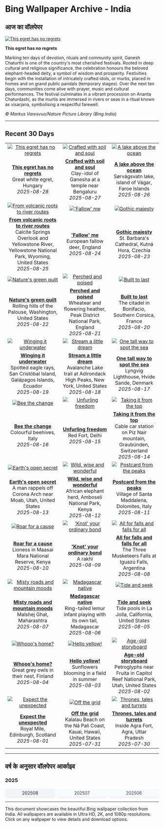 # Bing Wallpaper Archive - India

## आज का वॉलपेपर

[![This egret has no regrets](https://www.bing.com/th?id=OHR.WhiteEgret_EN-IN3331960000_UHD.jpg&pid=hp&w=2560)](https://bing.codexun.com/in/detail/20250828)

**This egret has no regrets**

Marking ten days of devotion, rituals and community spirit, Ganesh Chaturthi is one of the country's most cherished festivals. Rooted in deep cultural and religious significance, the celebration honours the beloved elephant-headed deity, a symbol of wisdom and prosperity. Festivities begin with the installation of intricately crafted idols, or murtis, placed in homes and on grand public pandals (temporary stages). Over the next ten days, communities come alive with prayer, music and cultural performances. The festival culminates in a vibrant procession on Ananta Chaturdashi, as the murtis are immersed in rivers or seas in a ritual known as visarjana, symbolising a respectful farewell.

*© Markus Varesvuo/Nature Picture Library (Bing India)*

---

## Recent 30 Days

| | | |
|:---:|:---:|:---:|
| [![This egret has no regrets](https://www.bing.com/th?id=OHR.WhiteEgret_EN-IN3331960000_UHD.jpg&pid=hp&w=2560)](https://bing.codexun.com/in/detail/20250828) | [![Crafted with soil and soul](https://www.bing.com/th?id=OHR.ClayGanesha_EN-IN3970807588_UHD.jpg&pid=hp&w=2560)](https://bing.codexun.com/in/detail/20250827) | [![A lake above the ocean](https://www.bing.com/th?id=OHR.FaroeLake_EN-IN3134235766_UHD.jpg&pid=hp&w=2560)](https://bing.codexun.com/in/detail/20250826) | 
| **[This egret has no regrets](https://bing.codexun.com/in/detail/20250828)**<br>Great white egret, Hungary<br>*2025-08-28* | **[Crafted with soil and soul](https://bing.codexun.com/in/detail/20250827)**<br>Clay-idol of Ganesha at a temple near Bengaluru<br>*2025-08-27* | **[A lake above the ocean](https://bing.codexun.com/in/detail/20250826)**<br>Sørvágsvatn lake, island of Vágar, Faroe Islands<br>*2025-08-26* | 
| [![From volcanic roots to river routes](https://www.bing.com/th?id=OHR.YellowstoneRiver_EN-IN1865488770_UHD.jpg&pid=hp&w=2560)](https://bing.codexun.com/in/detail/20250825) | [!['Fallow' me](https://www.bing.com/th?id=OHR.CervusDama_EN-IN1330796053_UHD.jpg&pid=hp&w=2560)](https://bing.codexun.com/in/detail/20250824) | [![Gothic majesty](https://www.bing.com/th?id=OHR.SaintBarbaras_EN-IN1181237590_UHD.jpg&pid=hp&w=2560)](https://bing.codexun.com/in/detail/20250823) | 
| **[From volcanic roots to river routes](https://bing.codexun.com/in/detail/20250825)**<br>Calcite Springs Overlook and Yellowstone River, Yellowstone National Park, Wyoming, United States<br>*2025-08-25* | **['Fallow' me](https://bing.codexun.com/in/detail/20250824)**<br>European fallow deer, England<br>*2025-08-24* | **[Gothic majesty](https://bing.codexun.com/in/detail/20250823)**<br>St. Barbara's Cathedral, Kutná Hora, Czechia<br>*2025-08-23* | 
| [![Nature's green quilt](https://www.bing.com/th?id=OHR.PalouseWA_EN-IN0988598456_UHD.jpg&pid=hp&w=2560)](https://bing.codexun.com/in/detail/20250822) | [![Perched and poised](https://www.bing.com/th?id=OHR.WheatearBird_EN-IN2858155891_UHD.jpg&pid=hp&w=2560)](https://bing.codexun.com/in/detail/20250821) | [![Built to last](https://www.bing.com/th?id=OHR.CitadelBonifacio_EN-IN2658303132_UHD.jpg&pid=hp&w=2560)](https://bing.codexun.com/in/detail/20250820) | 
| **[Nature's green quilt](https://bing.codexun.com/in/detail/20250822)**<br>Rolling hills of the Palouse, Washington, United States<br>*2025-08-22* | **[Perched and poised](https://bing.codexun.com/in/detail/20250821)**<br>Wheatear and flowering heather, Peak District National Park, England<br>*2025-08-21* | **[Built to last](https://bing.codexun.com/in/detail/20250820)**<br>The citadel in Bonifacio, Southern Corsica, France<br>*2025-08-20* | 
| [![Winging it underwater](https://www.bing.com/th?id=OHR.SpottedEagleRay_EN-IN2313408086_UHD.jpg&pid=hp&w=2560)](https://bing.codexun.com/in/detail/20250819) | [![Stream a little dream](https://www.bing.com/th?id=OHR.AvalancheLake_EN-IN2042962209_UHD.jpg&pid=hp&w=2560)](https://bing.codexun.com/in/detail/20250818) | [![One tall way to spot the sea](https://www.bing.com/th?id=OHR.LyngvigLighthouse_EN-IN6166731437_UHD.jpg&pid=hp&w=2560)](https://bing.codexun.com/in/detail/20250817) | 
| **[Winging it underwater](https://bing.codexun.com/in/detail/20250819)**<br>Spotted eagle rays, San Cristóbal Island, Galápagos Islands, Ecuador<br>*2025-08-19* | **[Stream a little dream](https://bing.codexun.com/in/detail/20250818)**<br>Avalanche Lake trail at Adirondack High Peaks, New York, United States<br>*2025-08-18* | **[One tall way to spot the sea](https://bing.codexun.com/in/detail/20250817)**<br>Lyngvig Lighthouse, Hvide Sande, Denmark<br>*2025-08-17* | 
| [![Bee the change](https://www.bing.com/th?id=OHR.ColorfulBeehives_EN-IN5686651222_UHD.jpg&pid=hp&w=2560)](https://bing.codexun.com/in/detail/20250816) | [![Unfurling freedom](https://www.bing.com/th?id=OHR.RefFort2025_EN-IN3018612282_UHD.jpg&pid=hp&w=2560)](https://bing.codexun.com/in/detail/20250815) | [![Taking it from the top](https://www.bing.com/th?id=OHR.PizNairPeak_EN-IN4426119374_UHD.jpg&pid=hp&w=2560)](https://bing.codexun.com/in/detail/20250814) | 
| **[Bee the change](https://bing.codexun.com/in/detail/20250816)**<br>Colourful beehives, Italy<br>*2025-08-16* | **[Unfurling freedom](https://bing.codexun.com/in/detail/20250815)**<br>Red Fort, Delhi<br>*2025-08-15* | **[Taking it from the top](https://bing.codexun.com/in/detail/20250814)**<br>Cable car station on Piz Nair mountain, Graubünden, Switzerland<br>*2025-08-14* | 
| [![Earth's open secret](https://www.bing.com/th?id=OHR.CoronaArch_EN-IN4202353327_UHD.jpg&pid=hp&w=2560)](https://bing.codexun.com/in/detail/20250813) | [![Wild, wise and wonderful](https://www.bing.com/th?id=OHR.KenyaElephants_EN-IN4022653136_UHD.jpg&pid=hp&w=2560)](https://bing.codexun.com/in/detail/20250812) | [![Postcard from the peaks](https://www.bing.com/th?id=OHR.SantaMaddalena_EN-IN3855112074_UHD.jpg&pid=hp&w=2560)](https://bing.codexun.com/in/detail/20250811) | 
| **[Earth's open secret](https://bing.codexun.com/in/detail/20250813)**<br>A man rappels off Corona Arch near Moab, Utah, United States<br>*2025-08-13* | **[Wild, wise and wonderful](https://bing.codexun.com/in/detail/20250812)**<br>African elephant herd, Amboseli National Park, Kenya<br>*2025-08-12* | **[Postcard from the peaks](https://bing.codexun.com/in/detail/20250811)**<br>Village of Santa Maddalena, Dolomites, Italy<br>*2025-08-11* | 
| [![Roar for a cause](https://www.bing.com/th?id=OHR.LionessKenya_EN-IN3681659136_UHD.jpg&pid=hp&w=2560)](https://bing.codexun.com/in/detail/20250810) | [!['Knot' your ordinary bond](https://www.bing.com/th?id=OHR.RakhiRice_EN-IN3504050150_UHD.jpg&pid=hp&w=2560)](https://bing.codexun.com/in/detail/20250809) | [![All for falls and falls for all](https://www.bing.com/th?id=OHR.IguazuArgentina_EN-IN3106576952_UHD.jpg&pid=hp&w=2560)](https://bing.codexun.com/in/detail/20250808) | 
| **[Roar for a cause](https://bing.codexun.com/in/detail/20250810)**<br>Lioness in Maasai Mara National Reserve, Kenya<br>*2025-08-10* | **['Knot' your ordinary bond](https://bing.codexun.com/in/detail/20250809)**<br>A rakhi<br>*2025-08-09* | **[All for falls and falls for all](https://bing.codexun.com/in/detail/20250808)**<br>The Three Musketeers Falls at Iguazú Falls, Argentina<br>*2025-08-08* | 
| [![Misty roads and mountain moods](https://www.bing.com/th?id=OHR.MalshejGhat_EN-IN3001069579_UHD.jpg&pid=hp&w=2560)](https://bing.codexun.com/in/detail/20250807) | [![Madagascar native](https://www.bing.com/th?id=OHR.BabyLemur_EN-IN9896992547_UHD.jpg&pid=hp&w=2560)](https://bing.codexun.com/in/detail/20250806) | [![Tide and seek](https://www.bing.com/th?id=OHR.CaliforniaTidepool_EN-IN9579127212_UHD.jpg&pid=hp&w=2560)](https://bing.codexun.com/in/detail/20250805) | 
| **[Misty roads and mountain moods](https://bing.codexun.com/in/detail/20250807)**<br>Malshej Ghat, Maharashtra<br>*2025-08-07* | **[Madagascar native](https://bing.codexun.com/in/detail/20250806)**<br>Ring-tailed lemur infant playing with its own tail, Madagascar<br>*2025-08-06* | **[Tide and seek](https://bing.codexun.com/in/detail/20250805)**<br>Tide pools in La Jolla, California, United States<br>*2025-08-05* | 
| [![Whooo's home?](https://www.bing.com/th?id=OHR.LaplandOwl_EN-IN9373838176_UHD.jpg&pid=hp&w=2560)](https://bing.codexun.com/in/detail/20250804) | [![Hello yellow!](https://www.bing.com/th?id=OHR.HappySunflower_EN-IN9216040655_UHD.jpg&pid=hp&w=2560)](https://bing.codexun.com/in/detail/20250803) | [![Age-old storyboard](https://www.bing.com/th?id=OHR.FruitaPetroglyphs_EN-IN8959176933_UHD.jpg&pid=hp&w=2560)](https://bing.codexun.com/in/detail/20250802) | 
| **[Whooo's home?](https://bing.codexun.com/in/detail/20250804)**<br>Great grey owls in their nest, Finland<br>*2025-08-04* | **[Hello yellow!](https://bing.codexun.com/in/detail/20250803)**<br>Sunflowers blooming in a field in summer<br>*2025-08-03* | **[Age-old storyboard](https://bing.codexun.com/in/detail/20250802)**<br>Petroglyphs near Fruita in Capitol Reef National Park, Utah, United States<br>*2025-08-02* | 
| [![Expect the unexpected](https://www.bing.com/th?id=OHR.EdinburghFringe_EN-IN8762749558_UHD.jpg&pid=hp&w=2560)](https://bing.codexun.com/in/detail/20250801) | [![Off the grid](https://www.bing.com/th?id=OHR.NaPaliKauai_EN-IN8581936308_UHD.jpg&pid=hp&w=2560)](https://bing.codexun.com/in/detail/20250731) | [![Thrones, tales and turrets](https://www.bing.com/th?id=OHR.AgraFortInside_EN-IN8393128269_UHD.jpg&pid=hp&w=2560)](https://bing.codexun.com/in/detail/20250730) | 
| **[Expect the unexpected](https://bing.codexun.com/in/detail/20250801)**<br>Royal Mile, Edinburgh, Scotland<br>*2025-08-01* | **[Off the grid](https://bing.codexun.com/in/detail/20250731)**<br>Kalalau Beach on the Nā Pali Coast, Kauai, Hawaii, United States<br>*2025-07-31* | **[Thrones, tales and turrets](https://bing.codexun.com/in/detail/20250730)**<br>Inside Agra Fort, Agra, Uttar Pradesh<br>*2025-07-30* | 


---

## वर्ष के अनुसार वॉलपेपर आर्काइव

### 2025
<div style="display: grid; grid-template-columns: repeat(auto-fit, minmax(80px, 1fr)); gap: 6px; margin: 12px 0;">
<a href="https://bing.codexun.com/in/archive/202508" style="padding: 6px 12px; font-size: 14px; border-radius: 6px; box-shadow: 0 1px 2px rgba(0,0,0,0.1); background-color: #f3f4f6; color: #374151; text-decoration: none; text-align: center; transition: background-color 0.2s ease; font-weight: 500;">202508</a>
<a href="https://bing.codexun.com/in/archive/202507" style="padding: 6px 12px; font-size: 14px; border-radius: 6px; box-shadow: 0 1px 2px rgba(0,0,0,0.1); background-color: #f9fafb; color: #374151; text-decoration: none; text-align: center; transition: background-color 0.2s ease;">202507</a>
<a href="https://bing.codexun.com/in/archive/202506" style="padding: 6px 12px; font-size: 14px; border-radius: 6px; box-shadow: 0 1px 2px rgba(0,0,0,0.1); background-color: #f9fafb; color: #374151; text-decoration: none; text-align: center; transition: background-color 0.2s ease;">202506</a>
</div>



---

This document showcases the beautiful Bing wallpaper collection from India. All wallpapers are available in Ultra HD, 2K, and 1080p resolutions. Click on any wallpaper to view details and download options.
